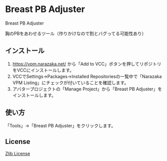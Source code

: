 # Breast PB Adjuster

Breast PB Adjuster

胸のPBをあわせるツール（作りかけなので割とバグってる可能性あり）

## インストール

1. https://vpm.narazaka.net/ から「Add to VCC」ボタンを押してリポジトリをVCCにインストールします。
2. VCCでSettings→Packages→Installed Repositoriesの一覧中で「Narazaka VPM Listing」にチェックが付いていることを確認します。
3. アバタープロジェクトの「Manage Project」から「Breast PB Adjuster」をインストールします。

## 使い方

「Tools」→「Breast PB Adjuster」をクリックします。

## License

[Zlib License](LICENSE.txt)
